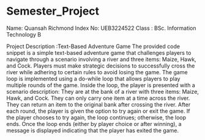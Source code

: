 # Semester_Project
Name: Quansah Richmond
Index No: UEB3224522
Class : BSc. Information Technology B

Project Description :Text-Based Adventure Game
The provided code snippet is a simple text-based adventure game that challenges players to navigate through a scenario involving a river and three items: Maize, Hawk, and Cock.
Players must make strategic decisions to successfully cross the river while adhering to certain rules to avoid losing the game.
The game loop is implemented using a do-while loop that allows players to play multiple rounds of the game.
Inside the loop, the player is presented with a scenario description:
They are at the bank of a river with three items: Maize, Hawk, and Cock.
They can only carry one item at a time across the river.
They can return an item to the original bank after crossing the river.
After each round, the player is given the option to try again or exit the game.
If the player chooses to try again, the loop continues; otherwise, the loop ends.
Once the loop ends (either by player choice or after winning), a message is displayed indicating that the player has exited the game.
